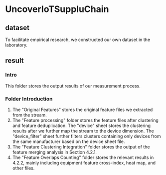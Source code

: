 # UncoverIoTSuppluChain

## dataset
To facilitate empirical research, we constructed our own dataset in the laboratory. 

## result
### Intro
This folder stores the output results of our measurement process. 
### Folder Introduction
1. The "Original Features" stores the original feature files we extracted from the stream.
2. The "Feature processing" folder stores the feature files after clustering and feature deduplication. The "device" sheet stores the clustering results after we further map the stream to the device dimension. The "device_filter" sheet further filters clusters containing only devices from the same manufacturer based on the device sheet file.
3. The "Feature Clustering Integration" folder stores the output of the feature merging analysis in Section 4.2.1.
4. The "Feature Overlaps Counting" folder stores the relevant results in 4.2.2, mainly including equipment feature cross-index, heat map, and other files.


